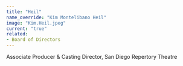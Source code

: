 ```yaml
---
title: "Heil"
name_override: "Kim Montelibano Heil"
image: "Kim.Heil.jpeg"
current: "true"
related:
- Board of Directors
---
```


Associate Producer & Casting Director, San Diego Repertory Theatre
